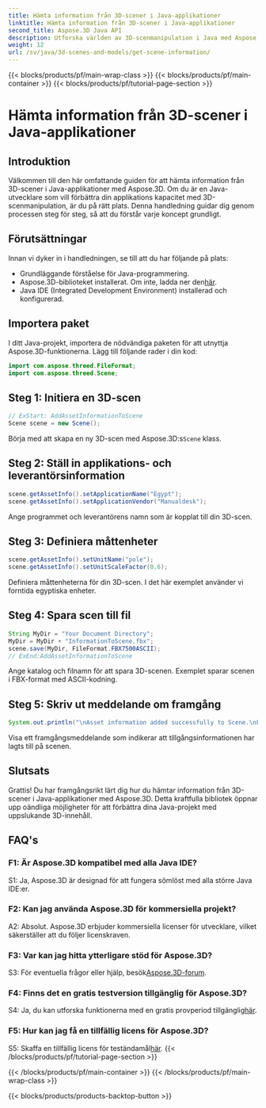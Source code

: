 ```yaml
---
title: Hämta information från 3D-scener i Java-applikationer
linktitle: Hämta information från 3D-scener i Java-applikationer
second_title: Aspose.3D Java API
description: Utforska världen av 3D-scenmanipulation i Java med Aspose.3D. Denna handledning guidar dig genom att hämta information steg för steg.
weight: 12
url: /sv/java/3d-scenes-and-models/get-scene-information/
---
```


{{< blocks/products/pf/main-wrap-class >}}
{{< blocks/products/pf/main-container >}}
{{< blocks/products/pf/tutorial-page-section >}}

# Hämta information från 3D-scener i Java-applikationer

## Introduktion

Välkommen till den här omfattande guiden för att hämta information från 3D-scener i Java-applikationer med Aspose.3D. Om du är en Java-utvecklare som vill förbättra din applikations kapacitet med 3D-scenmanipulation, är du på rätt plats. Denna handledning guidar dig genom processen steg för steg, så att du förstår varje koncept grundligt.

## Förutsättningar

Innan vi dyker in i handledningen, se till att du har följande på plats:

- Grundläggande förståelse för Java-programmering.
-  Aspose.3D-biblioteket installerat. Om inte, ladda ner den[här](https://releases.aspose.com/3d/java/).
- Java IDE (Integrated Development Environment) installerad och konfigurerad.

## Importera paket

I ditt Java-projekt, importera de nödvändiga paketen för att utnyttja Aspose.3D-funktionerna. Lägg till följande rader i din kod:

```java
import com.aspose.threed.FileFormat;
import com.aspose.threed.Scene;
```

## Steg 1: Initiera en 3D-scen

```java
// ExStart: AddAssetInformationToScene
Scene scene = new Scene();
```

 Börja med att skapa en ny 3D-scen med Aspose.3D:s`Scene` klass.

## Steg 2: Ställ in applikations- och leverantörsinformation

```java
scene.getAssetInfo().setApplicationName("Egypt");
scene.getAssetInfo().setApplicationVendor("Manualdesk");
```

Ange programmet och leverantörens namn som är kopplat till din 3D-scen.

## Steg 3: Definiera måttenheter

```java
scene.getAssetInfo().setUnitName("pole");
scene.getAssetInfo().setUnitScaleFactor(0.6);
```

Definiera måttenheterna för din 3D-scen. I det här exemplet använder vi forntida egyptiska enheter.

## Steg 4: Spara scen till fil

```java
String MyDir = "Your Document Directory";
MyDir = MyDir + "InformationToScene.fbx";
scene.save(MyDir, FileFormat.FBX7500ASCII);
// ExEnd:AddAssetInformationToScene
```

Ange katalog och filnamn för att spara 3D-scenen. Exemplet sparar scenen i FBX-format med ASCII-kodning.

## Steg 5: Skriv ut meddelande om framgång

```java
System.out.println("\nAsset information added successfully to Scene.\nFile saved at " + MyDir);
```

Visa ett framgångsmeddelande som indikerar att tillgångsinformationen har lagts till på scenen.

## Slutsats

Grattis! Du har framgångsrikt lärt dig hur du hämtar information från 3D-scener i Java-applikationer med Aspose.3D. Detta kraftfulla bibliotek öppnar upp oändliga möjligheter för att förbättra dina Java-projekt med uppslukande 3D-innehåll.

## FAQ's

### F1: Är Aspose.3D kompatibel med alla Java IDE?

S1: Ja, Aspose.3D är designad för att fungera sömlöst med alla större Java IDE:er.

### F2: Kan jag använda Aspose.3D för kommersiella projekt?

A2: Absolut. Aspose.3D erbjuder kommersiella licenser för utvecklare, vilket säkerställer att du följer licenskraven.

### F3: Var kan jag hitta ytterligare stöd för Aspose.3D?

 S3: För eventuella frågor eller hjälp, besök[Aspose.3D-forum](https://forum.aspose.com/c/3d/18).

### F4: Finns det en gratis testversion tillgänglig för Aspose.3D?

 S4: Ja, du kan utforska funktionerna med en gratis provperiod tillgänglig[här](https://releases.aspose.com/).

### F5: Hur kan jag få en tillfällig licens för Aspose.3D?

 S5: Skaffa en tillfällig licens för teständamål[här](https://purchase.aspose.com/temporary-license/).
{{< /blocks/products/pf/tutorial-page-section >}}

{{< /blocks/products/pf/main-container >}}
{{< /blocks/products/pf/main-wrap-class >}}

{{< blocks/products/products-backtop-button >}}
